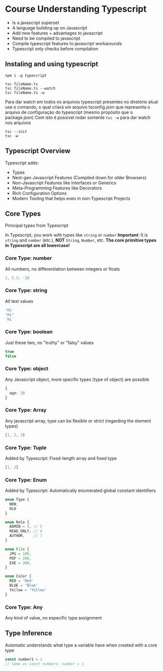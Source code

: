 # Course Understanding Typescript

- Is a javascript superset
- A language building up on Javascript
- Add new features + advantages to javascript
- Need to be compiled to javascript
- Compile typescript features to javascript workarounds
- Typescript only checks before compilation

## Instaling and using typescript

```ssh
npm i -g typescript
```

```ssh
tsc fileName.ts
tsc fileName.ts --watch
tsc fileName.ts -w
```

Para dar watch em todos os arquivos typescript presentes no diretório atual use o comando, o qual criará um arquivo tsconfig.json que representa o arquivo de configuração do typescript (mesmo propósito que o package.json)
Com isto é possivel rodar somente `tsc -w` para dar watch nos arquivos

```ssh
tsc --init
tsc -w
```

## Typescript Overview

Typescript adds:

- Types
- Next-gen Javascript Features (Compiled down for older Browsers)
- Non-Javascript Features like Interfaces or Generics
- Meta-Programming Features like Decorators
- Rich Configuration Options
- Modern Tooling that helps even in non-Typescript Projects

## Core Types

Principal types from Typescript

In Typescript, you work with types like `string` or `number`
**Important**: It is `string` and `number` (etc.), **NOT** `String`, `Number`, etc.
**The core primitive types in Typescript are all lowercase!**

### Core Type: number

All numbers, no differentiation between integers or floats

```ts
1, 5.3, -10
```

### Core Type: string

All text values

```ts
'Hi'
"Hi"
`Hi`
```

### Core Type: boolean

Just these two, no "truthy" or "falsy" values

```ts
true
false
```

### Core Type: object

Any Javascript object, more specific types (type of object) are possible

```ts
{
  age: 30
}
```

### Core Type: Array

Any javascript array, type can be flexible or strict (regarding the element types)

```ts
[1, 2, 3]
```

### Core Type: Tuple

Added by Typescript: Fixed-length array and fixed type

```ts
[1, 2]
```

### Core Type: Enum

Added by Typescript: Automatically enumerated global constant identifiers

```ts
enum Type {
  NEW,
  OLD
}

enum Role {
  ADMIN = 5, // 5
  READ_ONLY, // 6
  AUTHOR,    // 7
}

enum File {
  JPG = 100,
  PDF = 200,
  EXE = 300,
}

enum Color {
  RED = 'Red'
  BLUE = 'Blue'
  Yellow = 'Yellow'
}
```

### Core Type: Any

Any kind of value, no especific type assignment

## Type Inference

Automatic understands what type a variable have when created with a core type

```ts
const number1 = 1
// Same as const number1: number = 1
```

